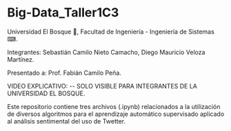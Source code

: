 # Big-Data_Taller1C3

Universidad El Bosque 🌳, Facultad de Ingeniería - Ingeniería de Sistemas ⌨.

Integrantes: Sebastián Camilo Nieto Camacho, Diego Mauricio Veloza Martínez.

Presentado a: Prof. Fabián Camilo Peña. 

VIDEO EXPLICATIVO:  -- SOLO VISIBLE PARA INTEGRANTES DE LA UNIVERSIDAD EL BOSQUE. 



Este repositorio contiene tres archivos (.ipynb) relacionados a la utilización de diversos algoritmos para el aprendizaje automático supervisado aplicado al análisis sentimental del uso de Twetter. 
